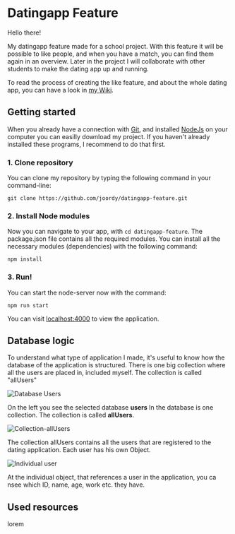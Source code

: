 # Datingapp Feature

Hello there! 

My datingapp feature made for a school project. With this feature it will be possible to like people, and when you have a match, you can find them again in an overview. Later in the project I will collaborate with other students to make the dating app up and running. 

To read the process of creating the like feature, and about the whole dating app, you can have a look in [my Wiki](https://github.com/joordy/datingapp-feature/wiki).


## Getting started

When you already have a connection with [Git](https://docs.gitlab.com/ee/gitlab-basics/start-using-git.html), and installed [NodeJs](https://www.webucator.com/how-to/how-install-nodejs-on-mac.cfm) on your computer you can easilly download my project. If you haven't already installed these programs, I recommend to do that first.

### 1. Clone repository

You can clone my repository by typing the following command in your command-line:

`git clone https://github.com/joordy/datingapp-feature.git`


### 2. Install Node modules

Now you can navigate to your app, with `cd datingapp-feature`. The package.json file contains all the required modules. You can install all the necessary modules (dependencies) with the following command:

`npm install`


### 3. Run! 

You can start the node-server now with the command:

`npm run start`

You can visit [localhost:4000](http://localhost:4000/) to view the application.


## Database logic

To understand what type of application I made, it's useful to know how the database of the application is structured. There is one big collection where all the users are placed in, included myself. The collection is called "allUsers" 

![Database Users](https://user-images.githubusercontent.com/48051912/76903339-27330d00-689e-11ea-916a-4cd15117f9bf.png)

On the left you see the selected database **users** In the database is one collection. The collection is called **allUsers**.


![Collection-allUsers](https://user-images.githubusercontent.com/48051912/76903342-29956700-689e-11ea-890d-aac84a976ff9.png)

The collection allUsers contains all the users that are registered to the dating application. Each user has his own Object. 

![Individual user](https://user-images.githubusercontent.com/48051912/76903341-29956700-689e-11ea-8c23-c918bc55291f.png)

At the individual object, that references a user in the application, you ca nsee which ID, name, age, work etc. they have. 


## Used resources

lorem